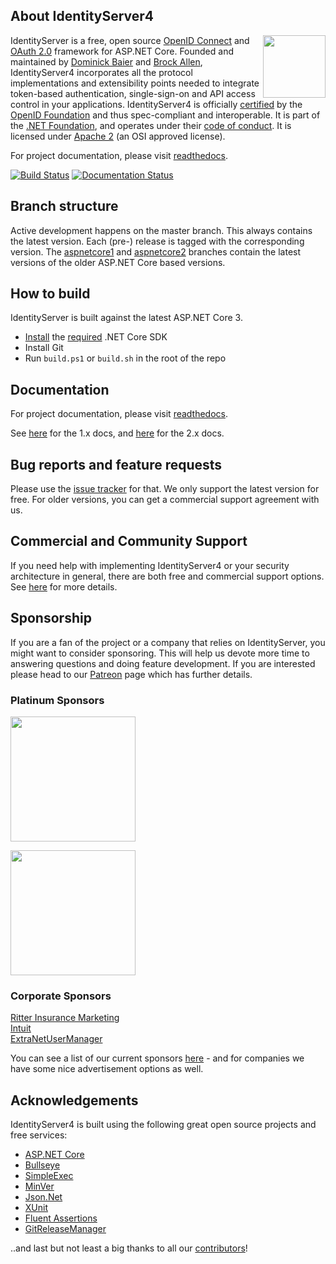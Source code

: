 ## About IdentityServer4
[<img align="right" width="100px" src="https://dotnetfoundation.org/img/logo_big.svg" />](https://dotnetfoundation.org/projects?searchquery=IdentityServer&type=project)

IdentityServer is a free, open source [OpenID Connect](http://openid.net/connect/) and [OAuth 2.0](https://tools.ietf.org/html/rfc6749) framework for ASP.NET Core.
Founded and maintained by [Dominick Baier](https://twitter.com/leastprivilege) and [Brock Allen](https://twitter.com/brocklallen), IdentityServer4 incorporates all the protocol implementations and extensibility points needed to integrate token-based authentication, single-sign-on and API access control in your applications.
IdentityServer4 is officially [certified](https://openid.net/certification/) by the [OpenID Foundation](https://openid.net) and thus spec-compliant and interoperable.
It is part of the [.NET Foundation](https://www.dotnetfoundation.org/), and operates under their [code of conduct](https://www.dotnetfoundation.org/code-of-conduct). It is licensed under [Apache 2](https://opensource.org/licenses/Apache-2.0) (an OSI approved license).

For project documentation, please visit [readthedocs](https://identityserver4.readthedocs.io).

[![Build Status](https://dev.azure.com/netidentity/IdentityServer/_apis/build/status/IdentityServer4?branchName=master)](https://dev.azure.com/netidentity/IdentityServer/_build/latest?definitionId=1&branchName=master)
[![Documentation Status](https://readthedocs.org/projects/identityserver4/badge/?version=latest)](http://docs.identityserver.io/en/latest/?badge=latest)

## Branch structure
Active development happens on the master branch. This always contains the latest version. Each (pre-) release is tagged with the corresponding version. The [aspnetcore1](https://github.com/IdentityServer/IdentityServer4/tree/aspnetcore1) and [aspnetcore2](https://github.com/IdentityServer/IdentityServer4/tree/aspnetcore2) branches contain the latest versions of the older ASP.NET Core based versions.

## How to build
IdentityServer is built against the latest ASP.NET Core 3.

* [Install](https://www.microsoft.com/net/download/core#/current) the [required](https://github.com/IdentityServer/IdentityServer4/blob/master/global.json) .NET Core SDK
* Install Git
* Run `build.ps1` or `build.sh` in the root of the repo

## Documentation
For project documentation, please visit [readthedocs](https://identityserver4.readthedocs.io).

See [here](http://docs.identityserver.io/en/aspnetcore1/) for the 1.x docs, and [here](http://docs.identityserver.io/en/aspnetcore2/) for the 2.x docs.

## Bug reports and feature requests
Please use the [issue tracker](https://github.com/IdentityServer/IdentityServer4/issues) for that. We only support the latest version for free. For older versions, you can get a commercial support agreement with us.

## Commercial and Community Support
If you need help with implementing IdentityServer4 or your security architecture in general, there are both free and commercial support options.
See [here](https://identityserver4.readthedocs.io/en/latest/intro/support.html) for more details.

## Sponsorship
If you are a fan of the project or a company that relies on IdentityServer, you might want to consider sponsoring.
This will help us devote more time to answering questions and doing feature development. If you are interested please head to our [Patreon](https://www.patreon.com/identityserver) page which has further details.

### Platinum Sponsors
[<img src="https://user-images.githubusercontent.com/1454075/62819413-39550c00-bb55-11e9-8f2f-a268c3552c71.png" width="200">](https://udelt.no)

[<img src="https://user-images.githubusercontent.com/1454075/66454740-fb973580-ea68-11e9-9993-6c1014881528.png" width="200">](https://github.com/dotnet-at-microsoft)

### Corporate Sponsors
[Ritter Insurance Marketing](https://www.ritterim.com)  
[Intuit](https://www.intuit.com)  
[ExtraNetUserManager](https://www.extranetusermanager.com/)  

You can see a list of our current sponsors [here](https://github.com/IdentityServer/IdentityServer4/blob/master/SPONSORS.md) - and for companies we have some nice advertisement options as well.

## Acknowledgements
IdentityServer4 is built using the following great open source projects and free services:

* [ASP.NET Core](https://github.com/dotnet)
* [Bullseye](https://github.com/adamralph/bullseye)
* [SimpleExec](https://github.com/adamralph/simple-exec)
* [MinVer](https://github.com/adamralph/minver)
* [Json.Net](http://www.newtonsoft.com/json)
* [XUnit](https://xunit.github.io/)
* [Fluent Assertions](http://www.fluentassertions.com/)
* [GitReleaseManager](https://github.com/GitTools/GitReleaseManager)

..and last but not least a big thanks to all our [contributors](https://github.com/IdentityServer/IdentityServer4/graphs/contributors)!
